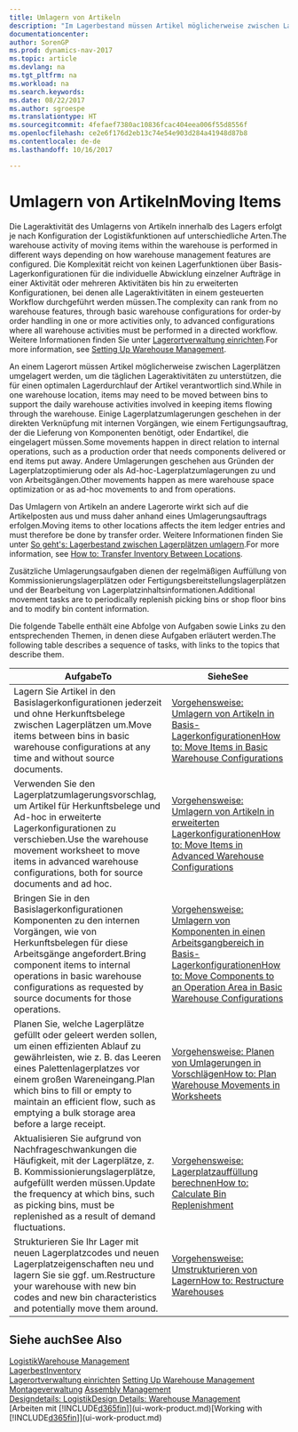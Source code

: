 ```yaml
---
title: Umlagern von Artikeln
description: "Im Lagerbestand müssen Artikel möglicherweise zwischen Lagerplätzen umgelagert werden, um die täglichen Lageraktivitäten zu unterstützen, die für einen optimalen Lagerdurchlauf der Artikel verantwortlich sind. Einige Lagerplatzumlagerungen geschehen in der direkten Verknüpfung mit internen Vorgängen, wie einem Fertigungsauftrag, der die Lieferung von Komponenten benötigt, oder Endartikel, die eingelagert müssen. Andere Umlagerungen geschehen aus Gründen der Lagerplatzoptimierung oder als Ad-hoc-Lagerplatzumlagerungen zu und von Arbeitsgängen."
documentationcenter: 
author: SorenGP
ms.prod: dynamics-nav-2017
ms.topic: article
ms.devlang: na
ms.tgt_pltfrm: na
ms.workload: na
ms.search.keywords: 
ms.date: 08/22/2017
ms.author: sgroespe
ms.translationtype: HT
ms.sourcegitcommit: 4fefaef7380ac10836fcac404eea006f55d8556f
ms.openlocfilehash: ce2e6f176d2eb13c74e54e903d284a41948d87b8
ms.contentlocale: de-de
ms.lasthandoff: 10/16/2017

---
```

# <a name="moving-items"></a><span data-ttu-id="47872-105">Umlagern von Artikeln</span><span class="sxs-lookup"><span data-stu-id="47872-105">Moving Items</span></span>
<span data-ttu-id="47872-106">Die Lageraktivität des Umlagerns von Artikeln innerhalb des Lagers erfolgt je nach Konfiguration der Logistikfunktionen auf unterschiedliche Arten.</span><span class="sxs-lookup"><span data-stu-id="47872-106">The warehouse activity of moving items within the warehouse is performed in different ways depending on how warehouse management features are configured.</span></span> <span data-ttu-id="47872-107">Die Komplexität reicht von keinen Lagerfunktionen über Basis-Lagerkonfigurationen für die individuelle Abwicklung einzelner Aufträge in einer Aktivität oder mehreren Aktivitäten bis hin zu erweiterten Konfigurationen, bei denen alle Lageraktivitäten in einem gesteuerten Workflow durchgeführt werden müssen.</span><span class="sxs-lookup"><span data-stu-id="47872-107">The complexity can rank from no warehouse features, through basic warehouse configurations for order-by order handling in one or more activities only, to advanced configurations where all warehouse activities must be performed in a directed workflow.</span></span> <span data-ttu-id="47872-108">Weitere Informationen finden Sie unter [Lagerortverwaltung einrichten](warehouse-setup-warehouse.md).</span><span class="sxs-lookup"><span data-stu-id="47872-108">For more information, see [Setting Up Warehouse Management](warehouse-setup-warehouse.md).</span></span>

<span data-ttu-id="47872-109">An einem Lagerort müssen Artikel möglicherweise zwischen Lagerplätzen umgelagert werden, um die täglichen Lageraktivitäten zu unterstützen, die für einen optimalen Lagerdurchlauf der Artikel verantwortlich sind.</span><span class="sxs-lookup"><span data-stu-id="47872-109">While in one warehouse location, items may need to be moved between bins to support the daily warehouse activities involved in keeping items flowing through the warehouse.</span></span> <span data-ttu-id="47872-110">Einige Lagerplatzumlagerungen geschehen in der direkten Verknüpfung mit internen Vorgängen, wie einem Fertigungsauftrag, der die Lieferung von Komponenten benötigt, oder Endartikel, die eingelagert müssen.</span><span class="sxs-lookup"><span data-stu-id="47872-110">Some movements happen in direct relation to internal operations, such as a production order that needs components delivered or end items put away.</span></span> <span data-ttu-id="47872-111">Andere Umlagerungen geschehen aus Gründen der Lagerplatzoptimierung oder als Ad-hoc-Lagerplatzumlagerungen zu und von Arbeitsgängen.</span><span class="sxs-lookup"><span data-stu-id="47872-111">Other movements happen as mere warehouse space optimization or as ad-hoc movements to and from operations.</span></span>

<span data-ttu-id="47872-112">Das Umlagern von Artikeln an andere Lagerorte wirkt sich auf die Artikelposten aus und muss daher anhand eines Umlagerungsauftrags erfolgen.</span><span class="sxs-lookup"><span data-stu-id="47872-112">Moving items to other locations affects the item ledger entries and must therefore be done by transfer order.</span></span> <span data-ttu-id="47872-113">Weitere Informationen finden Sie unter [So geht's: Lagerbestand zwischen Lagerplätzen umlagern](inventory-how-transfer-between-locations.md).</span><span class="sxs-lookup"><span data-stu-id="47872-113">For more information, see [How to: Transfer Inventory Between Locations](inventory-how-transfer-between-locations.md).</span></span>  

<span data-ttu-id="47872-114">Zusätzliche Umlagerungsaufgaben dienen der regelmäßigen Auffüllung von Kommissionierungslagerplätzen oder Fertigungsbereitstellungslagerplätzen und der Bearbeitung von Lagerplatzinhaltsinformationen.</span><span class="sxs-lookup"><span data-stu-id="47872-114">Additional movement tasks are to periodically replenish picking bins or shop floor bins and to modify bin content information.</span></span>  

 <span data-ttu-id="47872-115">Die folgende Tabelle enthält eine Abfolge von Aufgaben sowie Links zu den entsprechenden Themen, in denen diese Aufgaben erläutert werden.</span><span class="sxs-lookup"><span data-stu-id="47872-115">The following table describes a sequence of tasks, with links to the topics that describe them.</span></span>   

|<span data-ttu-id="47872-116">**Aufgabe**</span><span class="sxs-lookup"><span data-stu-id="47872-116">**To**</span></span>|<span data-ttu-id="47872-117">**Siehe**</span><span class="sxs-lookup"><span data-stu-id="47872-117">**See**</span></span>|  
|------------|-------------|  
|<span data-ttu-id="47872-118">Lagern Sie Artikel in den Basislagerkonfigurationen jederzeit und ohne Herkunftsbelege zwischen Lagerplätzen um.</span><span class="sxs-lookup"><span data-stu-id="47872-118">Move items between bins in basic warehouse configurations at any time and without source documents.</span></span>|[<span data-ttu-id="47872-119">Vorgehensweise: Umlagern von Artikeln in Basis-Lagerkonfigurationen</span><span class="sxs-lookup"><span data-stu-id="47872-119">How to: Move Items in Basic Warehouse Configurations</span></span>](warehouse-how-to-move-items-ad-hoc-in-basic-warehousing.md)|
|<span data-ttu-id="47872-120">Verwenden Sie den Lagerplatzumlagerungsvorschlag, um Artikel für Herkunftsbelege und Ad-hoc in erweiterte Lagerkonfigurationen zu verschieben.</span><span class="sxs-lookup"><span data-stu-id="47872-120">Use the warehouse movement worksheet to move items in advanced warehouse configurations, both for source documents and ad hoc.</span></span>|[<span data-ttu-id="47872-121">Vorgehensweise: Umlagern von Artikeln in erweiterten Lagerkonfigurationen</span><span class="sxs-lookup"><span data-stu-id="47872-121">How to: Move Items in Advanced Warehouse Configurations</span></span>](warehouse-how-to-move-items-in-advanced-warehousing.md)|  
|<span data-ttu-id="47872-122">Bringen Sie in den Basislagerkonfigurationen Komponenten zu den internen Vorgängen, wie von Herkunftsbelegen für diese Arbeitsgänge angefordert.</span><span class="sxs-lookup"><span data-stu-id="47872-122">Bring component items to internal operations in basic warehouse configurations as requested by source documents for those operations.</span></span>|[<span data-ttu-id="47872-123">Vorgehensweise: Umlagern von Komponenten in einen Arbeitsgangbereich in Basis-Lagerkonfigurationen</span><span class="sxs-lookup"><span data-stu-id="47872-123">How to: Move Components to an Operation Area in Basic Warehouse Configurations</span></span>](warehouse-how-to-move-components-to-an-operation-area-in-basic-warehousing.md)|
|<span data-ttu-id="47872-124">Planen Sie, welche Lagerplätze gefüllt oder geleert werden sollen, um einen effizienten Ablauf zu gewährleisten, wie z. B. das Leeren eines Palettenlagerplatzes vor einem großen Wareneingang.</span><span class="sxs-lookup"><span data-stu-id="47872-124">Plan which bins to fill or empty to maintain an efficient flow, such as emptying a bulk storage area before a large receipt.</span></span>|[<span data-ttu-id="47872-125">Vorgehensweise: Planen von Umlagerungen in Vorschlägen</span><span class="sxs-lookup"><span data-stu-id="47872-125">How to: Plan Warehouse Movements in Worksheets</span></span>](warehouse-how-to-plan-warehouse-movements-in-worksheets.md)|
|<span data-ttu-id="47872-126">Aktualisieren Sie aufgrund von Nachfrageschwankungen die Häufigkeit, mit der Lagerplätze, z. B. Kommissionierungslagerplätze, aufgefüllt werden müssen.</span><span class="sxs-lookup"><span data-stu-id="47872-126">Update the frequency at which bins, such as picking bins, must be replenished as a result of demand fluctuations.</span></span>|[<span data-ttu-id="47872-127">Vorgehensweise: Lagerplatzauffüllung berechnen</span><span class="sxs-lookup"><span data-stu-id="47872-127">How to: Calculate Bin Replenishment</span></span>](warehouse-how-to-calculate-bin-replenishment.md)|
|<span data-ttu-id="47872-128">Strukturieren Sie Ihr Lager mit neuen Lagerplatzcodes und neuen Lagerplatzeigenschaften neu und lagern Sie sie ggf. um.</span><span class="sxs-lookup"><span data-stu-id="47872-128">Restructure your warehouse with new bin codes and new bin characteristics and potentially move them around.</span></span>|[<span data-ttu-id="47872-129">Vorgehensweise: Umstrukturieren von Lagern</span><span class="sxs-lookup"><span data-stu-id="47872-129">How to: Restructure Warehouses</span></span>](warehouse-how-to-restructure-warehouses.md)|  

## <a name="see-also"></a><span data-ttu-id="47872-130">Siehe auch</span><span class="sxs-lookup"><span data-stu-id="47872-130">See Also</span></span>  
[<span data-ttu-id="47872-131">Logistik</span><span class="sxs-lookup"><span data-stu-id="47872-131">Warehouse Management</span></span>](warehouse-manage-warehouse.md)  
[<span data-ttu-id="47872-132">Lagerbest</span><span class="sxs-lookup"><span data-stu-id="47872-132">Inventory</span></span>](inventory-manage-inventory.md)  
<span data-ttu-id="47872-133">[Lagerortverwaltung einrichten](warehouse-setup-warehouse.md)   </span><span class="sxs-lookup"><span data-stu-id="47872-133">[Setting Up Warehouse Management](warehouse-setup-warehouse.md)   </span></span>  
<span data-ttu-id="47872-134">[Montageverwaltung](assembly-assemble-items.md)  </span><span class="sxs-lookup"><span data-stu-id="47872-134">[Assembly Management](assembly-assemble-items.md)  </span></span>  
[<span data-ttu-id="47872-135">Designdetails: Logistik</span><span class="sxs-lookup"><span data-stu-id="47872-135">Design Details: Warehouse Management</span></span>](design-details-warehouse-management.md)  
<span data-ttu-id="47872-136">[Arbeiten mit [!INCLUDE[d365fin](includes/d365fin_md.md)]](ui-work-product.md)</span><span class="sxs-lookup"><span data-stu-id="47872-136">[Working with [!INCLUDE[d365fin](includes/d365fin_md.md)]](ui-work-product.md)</span></span>

